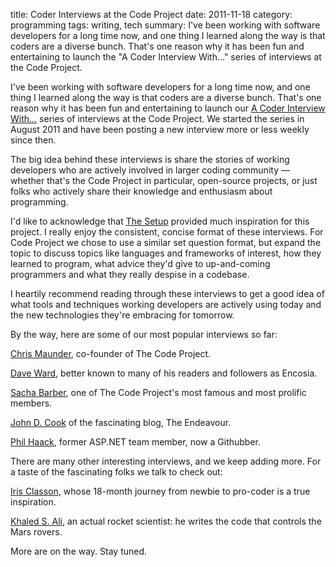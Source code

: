title: Coder Interviews at the Code Project
date: 2011-11-18
category: programming
tags: writing, tech
summary: I've been working with software developers for a long time now, and one thing I learned along the way is that coders are a diverse bunch. That's one reason why it has been fun and entertaining to launch the "A Coder Interview With..." series of interviews at the Code Project.


I've been working with software developers for a long time now, and one thing I learned along the way is that coders are a diverse bunch. That's one reason why it has been fun and entertaining to launch our [A Coder Interview With...](http://www.codeproject.com/kb/interviews/) series of interviews at the Code Project. We started the series in August 2011 and have been posting a new interview more or less weekly since then.

The big idea behind these interviews is share the stories of working developers who are actively involved in larger coding community — whether that's the Code Project in particular, open-source projects, or just folks who actively share their knowledge and enthusiasm about programming.

I'd like to acknowledge that [The Setup](http://usesthis.com/) provided much inspiration for this project. I really enjoy the consistent, concise format of these interviews. For Code Project we chose to use a similar set question format, but expand the topic to discuss topics like languages and frameworks of interest, how they learned to program, what advice they'd give to up-and-coming programmers and what they really despise in a codebase.

I heartily recommend reading through these interviews to get a good idea of what tools and techniques working developers are actively using today and the new technologies they're embracing for tomorrow.

By the way, here are some of our most popular interviews so far:

[Chris Maunder](http://www.codeproject.com/Articles/267615/A-Coder-Interview-With-Chris-Maunder), co-founder of The Code Project.

[Dave Ward](http://www.codeproject.com/Articles/327251/A-Coder-Interview-With-Dave-Ward), better known to many of his readers and followers as Encosia.

[Sacha Barber](http://www.codeproject.com/Articles/246323/A-Coder-Interview-With-Sacha-Barber), one of The Code Project's most famous and most prolific members.

[John D. Cook](http://www.codeproject.com/Articles/338151/A-Coder-Interview-With-John-D-Cook) of the fascinating blog, The Endeavour.

[Phil Haack](http://www.codeproject.com/Articles/300175/A-Coder-Interview-With-Phil-Haack), former ASP.NET team member, now a Githubber.

There are many other interesting interviews, and we keep adding more. For a taste of the fascinating folks we talk to check out:

[Iris Classon](http://www.codeproject.com/Articles/449553/A-Coder-Interview-With-Iris-Classon), whose 18-month journey from newbie to pro-coder is a true inspiration.

[Khaled S. Ali](http://www.codeproject.com/Articles/466259/A-Coder-Interview-With-Khaled-S-Ali), an actual rocket scientist: he writes the code that controls the Mars rovers.

More are on the way. Stay tuned. <a href="hhttp://www.codeproject.com/script/Articles/BlogFeedList.aspx?amid=tpdorsey" rel="tag" style="display:none">CodeProject</a>